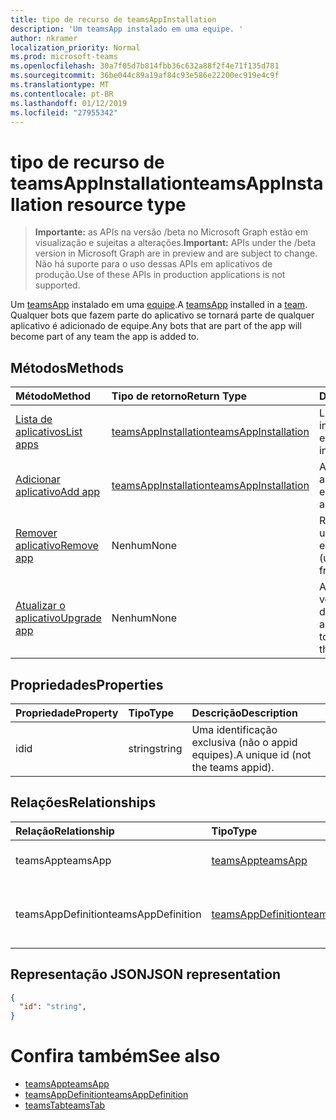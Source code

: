 ```yaml
---
title: tipo de recurso de teamsAppInstallation
description: 'Um teamsApp instalado em uma equipe. '
author: nkramer
localization_priority: Normal
ms.prod: microsoft-teams
ms.openlocfilehash: 30a7f05d7b814fbb36c632a88f2f4e71f135d781
ms.sourcegitcommit: 36be044c89a19af84c93e586e22200ec919e4c9f
ms.translationtype: MT
ms.contentlocale: pt-BR
ms.lasthandoff: 01/12/2019
ms.locfileid: "27955342"
---
```

# <a name="teamsappinstallation-resource-type"></a><span data-ttu-id="f36b0-103">tipo de recurso de teamsAppInstallation</span><span class="sxs-lookup"><span data-stu-id="f36b0-103">teamsAppInstallation resource type</span></span>

> <span data-ttu-id="f36b0-104">**Importante:** as APIs na versão /beta no Microsoft Graph estão em visualização e sujeitas a alterações.</span><span class="sxs-lookup"><span data-stu-id="f36b0-104">**Important:** APIs under the /beta version in Microsoft Graph are in preview and are subject to change.</span></span> <span data-ttu-id="f36b0-105">Não há suporte para o uso dessas APIs em aplicativos de produção.</span><span class="sxs-lookup"><span data-stu-id="f36b0-105">Use of these APIs in production applications is not supported.</span></span>

<span data-ttu-id="f36b0-106">Um [teamsApp](teamsapp.md) instalado em uma [equipe](team.md).</span><span class="sxs-lookup"><span data-stu-id="f36b0-106">A [teamsApp](teamsapp.md) installed in a [team](team.md).</span></span> <span data-ttu-id="f36b0-107">Qualquer bots que fazem parte do aplicativo se tornará parte de qualquer aplicativo é adicionado de equipe.</span><span class="sxs-lookup"><span data-stu-id="f36b0-107">Any bots that are part of the app will become part of any team the app is added to.</span></span>

## <a name="methods"></a><span data-ttu-id="f36b0-108">Métodos</span><span class="sxs-lookup"><span data-stu-id="f36b0-108">Methods</span></span>

| <span data-ttu-id="f36b0-109">Método</span><span class="sxs-lookup"><span data-stu-id="f36b0-109">Method</span></span>       | <span data-ttu-id="f36b0-110">Tipo de retorno</span><span class="sxs-lookup"><span data-stu-id="f36b0-110">Return Type</span></span>  |<span data-ttu-id="f36b0-111">Descrição</span><span class="sxs-lookup"><span data-stu-id="f36b0-111">Description</span></span>|
|:---------------|:--------|:----------|
|[<span data-ttu-id="f36b0-112">Lista de aplicativos</span><span class="sxs-lookup"><span data-stu-id="f36b0-112">List apps</span></span>](../api/teamsappinstallation-list.md) | [<span data-ttu-id="f36b0-113">teamsAppInstallation</span><span class="sxs-lookup"><span data-stu-id="f36b0-113">teamsAppInstallation</span></span>](teamsapp.md) | <span data-ttu-id="f36b0-114">Lista os aplicativos instalados em uma equipe.</span><span class="sxs-lookup"><span data-stu-id="f36b0-114">Lists apps installed in a team.</span></span>|
|[<span data-ttu-id="f36b0-115">Adicionar aplicativo</span><span class="sxs-lookup"><span data-stu-id="f36b0-115">Add app</span></span>](../api/teamsappinstallation-add.md) | [<span data-ttu-id="f36b0-116">teamsAppInstallation</span><span class="sxs-lookup"><span data-stu-id="f36b0-116">teamsAppInstallation</span></span>](teamsapp.md) | <span data-ttu-id="f36b0-117">Adiciona (instala) um aplicativo para uma equipe.</span><span class="sxs-lookup"><span data-stu-id="f36b0-117">Adds (installs) an app to a team.</span></span>|
|[<span data-ttu-id="f36b0-118">Remover aplicativo</span><span class="sxs-lookup"><span data-stu-id="f36b0-118">Remove app</span></span>](../api/teamsappinstallation-delete.md) | <span data-ttu-id="f36b0-119">Nenhum</span><span class="sxs-lookup"><span data-stu-id="f36b0-119">None</span></span> | <span data-ttu-id="f36b0-120">Remove (desinstala) um aplicativo da equipe.</span><span class="sxs-lookup"><span data-stu-id="f36b0-120">Removes (uninstalls) an app from a team.</span></span>|
|[<span data-ttu-id="f36b0-121">Atualizar o aplicativo</span><span class="sxs-lookup"><span data-stu-id="f36b0-121">Upgrade app</span></span>](../api/teamsappinstallation-delete.md) | <span data-ttu-id="f36b0-122">Nenhum</span><span class="sxs-lookup"><span data-stu-id="f36b0-122">None</span></span> | <span data-ttu-id="f36b0-123">Atualizações para a versão mais recente do aplicativo.</span><span class="sxs-lookup"><span data-stu-id="f36b0-123">Upgrades to the latest version of the app.</span></span>|

## <a name="properties"></a><span data-ttu-id="f36b0-124">Propriedades</span><span class="sxs-lookup"><span data-stu-id="f36b0-124">Properties</span></span>

| <span data-ttu-id="f36b0-125">Propriedade</span><span class="sxs-lookup"><span data-stu-id="f36b0-125">Property</span></span>            | <span data-ttu-id="f36b0-126">Tipo</span><span class="sxs-lookup"><span data-stu-id="f36b0-126">Type</span></span>     | <span data-ttu-id="f36b0-127">Descrição</span><span class="sxs-lookup"><span data-stu-id="f36b0-127">Description</span></span> |
|:------------------- |:-------- |:----------- |
| <span data-ttu-id="f36b0-128">id</span><span class="sxs-lookup"><span data-stu-id="f36b0-128">id</span></span>                  | <span data-ttu-id="f36b0-129">string</span><span class="sxs-lookup"><span data-stu-id="f36b0-129">string</span></span>   | <span data-ttu-id="f36b0-130">Uma identificação exclusiva (não o appid equipes).</span><span class="sxs-lookup"><span data-stu-id="f36b0-130">A unique id (not the teams appid).</span></span> |

## <a name="relationships"></a><span data-ttu-id="f36b0-131">Relações</span><span class="sxs-lookup"><span data-stu-id="f36b0-131">Relationships</span></span>

| <span data-ttu-id="f36b0-132">Relação</span><span class="sxs-lookup"><span data-stu-id="f36b0-132">Relationship</span></span>   | <span data-ttu-id="f36b0-133">Tipo</span><span class="sxs-lookup"><span data-stu-id="f36b0-133">Type</span></span>    | <span data-ttu-id="f36b0-134">Descrição</span><span class="sxs-lookup"><span data-stu-id="f36b0-134">Description</span></span> |
|:---------------|:--------|:----------|
|<span data-ttu-id="f36b0-135">teamsApp</span><span class="sxs-lookup"><span data-stu-id="f36b0-135">teamsApp</span></span>|[<span data-ttu-id="f36b0-136">teamsApp</span><span class="sxs-lookup"><span data-stu-id="f36b0-136">teamsApp</span></span>](teamsapp.md)| <span data-ttu-id="f36b0-137">O aplicativo que está instalado.</span><span class="sxs-lookup"><span data-stu-id="f36b0-137">The app that is installed.</span></span> |
|<span data-ttu-id="f36b0-138">teamsAppDefinition</span><span class="sxs-lookup"><span data-stu-id="f36b0-138">teamsAppDefinition</span></span>|[<span data-ttu-id="f36b0-139">teamsAppDefinition</span><span class="sxs-lookup"><span data-stu-id="f36b0-139">teamsAppDefinition</span></span>](teamsapp.md)| <span data-ttu-id="f36b0-140">Os detalhes desta versão do aplicativo.</span><span class="sxs-lookup"><span data-stu-id="f36b0-140">The details of this version of the app.</span></span> |

## <a name="json-representation"></a><span data-ttu-id="f36b0-141">Representação JSON</span><span class="sxs-lookup"><span data-stu-id="f36b0-141">JSON representation</span></span>

<!-- {
  "blockType": "resource",
  "@odata.type": "microsoft.graph.teamsAppInstallation",
  "baseType": "microsoft.graph.entity"
}-->

```json
{
  "id": "string",
}
```

# <a name="see-also"></a><span data-ttu-id="f36b0-142">Confira também</span><span class="sxs-lookup"><span data-stu-id="f36b0-142">See also</span></span>

- [<span data-ttu-id="f36b0-143">teamsApp</span><span class="sxs-lookup"><span data-stu-id="f36b0-143">teamsApp</span></span>](teamsapp.md)
- [<span data-ttu-id="f36b0-144">teamsAppDefinition</span><span class="sxs-lookup"><span data-stu-id="f36b0-144">teamsAppDefinition</span></span>](teamsappdefinition.md)
- [<span data-ttu-id="f36b0-145">teamsTab</span><span class="sxs-lookup"><span data-stu-id="f36b0-145">teamsTab</span></span>](../resources/teamstab.md)


<!-- uuid: 8fcb5dbc-d5aa-4681-8e31-b001d5168d79
2015-10-25 14:57:30 UTC -->
<!-- {
  "type": "#page.annotation",
  "description": "teamsApp resource",
  "keywords": "",
  "section": "documentation",
  "tocPath": ""
}-->

